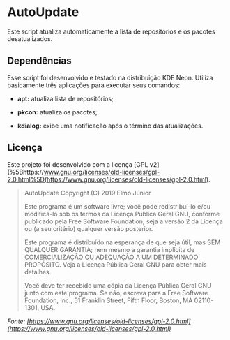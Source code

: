 # AutoUpdate

Este script atualiza automaticamente a lista de repositórios e os pacotes desatualizados. 

## Dependências

Esse script foi desenvolvido e testado na distribuição KDE Neon. Utiliza basicamente três aplicações para executar seus comandos:

- **apt:** atualiza lista de repositórios;

- **pkcon:** atualiza os pacotes;

- **kdialog:** exibe uma notificação após o término das atualizações.

## Licença

Este projeto foi desenvolvido com a licença [GPL v2](%5Bhttps://www.gnu.org/licenses/old-licenses/gpl-2.0.html%5D(https://www.gnu.org/licenses/old-licenses/gpl-2.0.html).

> AutoUpdate
> Copyright (C) 2019 Elmo Júnior
> 
> Este programa é um software livre; você pode redistribuí-lo e/ou
> modificá-lo sob os termos da Licença Pública Geral GNU, conforme
> publicado pela Free Software Foundation, seja a versão 2 da Licença
> ou (a seu critério) qualquer versão posterior.
> 
> Este programa é distribuído na esperança de que seja útil,
> mas SEM QUALQUER GARANTIA; nem mesmo a garantia implícita de
> COMERCIALIZAÇÃO OU ADEQUAÇÃO A UM DETERMINADO PROPÓSITO. Veja a
> Licença Pública Geral GNU para obter mais detalhes.
> 
> Você deve ter recebido uma cópia da Licença Pública Geral GNU
> junto com este programa. Se não, escreva para a Free Software
> Foundation, Inc., 51 Franklin Street, Fifth Floor, Boston, MA 02110-1301, USA.

*Fonte: [https://www.gnu.org/licenses/old-licenses/gpl-2.0.html](https://www.gnu.org/licenses/old-licenses/gpl-2.0.html)*


